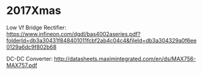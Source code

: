 # 2017Xmas

Low Vf Bridge Rectifier:
https://www.infineon.com/dgdl/bas4002aseries.pdf?folderId=db3a30431f848401011fcbf2ab4c04c4&fileId=db3a304329a0f6ee0129a6dc9f802b68

DC-DC Converter:
http://datasheets.maximintegrated.com/en/ds/MAX756-MAX757.pdf
